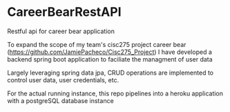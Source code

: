 # CareerBearRestAPI

Restful api for career bear application

To expand the scope of my team's cisc275 project career bear (https://github.com/JamiePacheco/Cisc275_Project) I have developed 
a backend spring boot application to faciliate the managment of user data

Largely leveraging spring data jpa, CRUD operations are implemented to control user data, user credentials, etc.

For the actual running instance, this repo pipelines into a heroku application with a postgreSQL database instance

